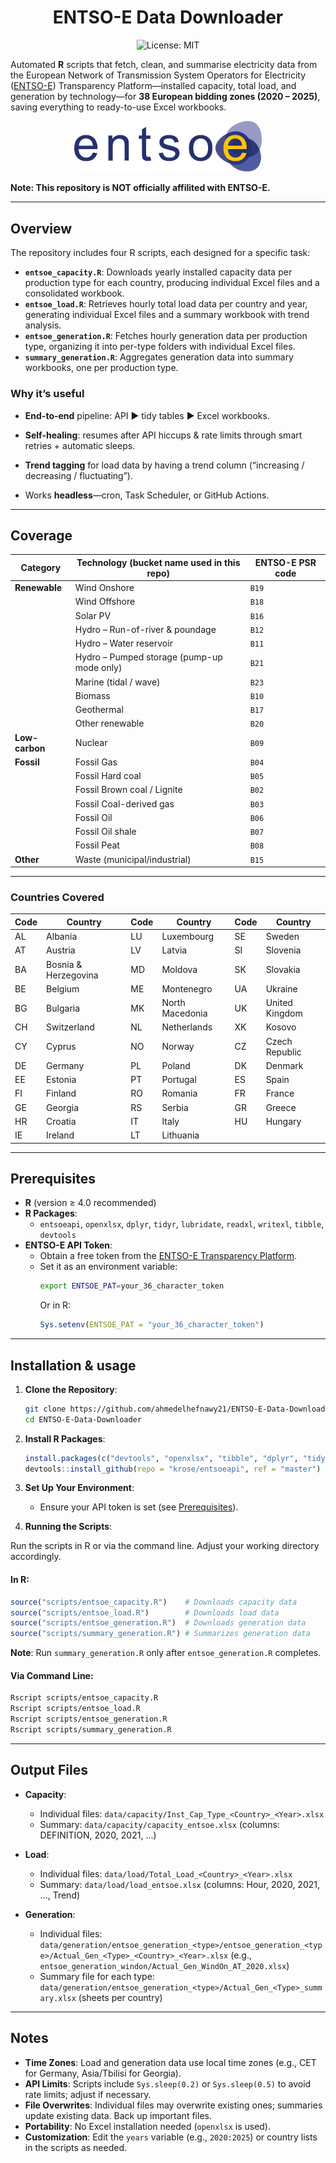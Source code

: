 <h1 align="center">ENTSO-E Data Downloader</h1>

<p align="center">    
  <img src="https://img.shields.io/badge/License-MIT-blue.svg" alt="License: MIT">
</p>

Automated **R** scripts that fetch, clean, and summarise electricity data from the European Network of Transmission System Operators for Electricity ([ENTSO-E](https://www.entsoe.eu/)) Transparency Platform—installed capacity, total load, and generation by technology—for **38 European bidding zones (2020 – 2025)**, saving everything to ready-to-use Excel workbooks.

<p align="center">
  <img src="https://raw.githubusercontent.com/ahmedelhefnawy21/ENTSO-E-Data-Downloader/main/ENTSO-E.svg.png" width="300px" alt="ENTSO-E Logo"><br> 
</p>

**Note: This repository is NOT officially affilited with ENTSO-E.**

---
## Overview

The repository includes four R scripts, each designed for a specific task:

- **`entsoe_capacity.R`**: Downloads yearly installed capacity data per production type for each country, producing individual Excel files and a consolidated workbook.
- **`entsoe_load.R`**: Retrieves hourly total load data per country and year, generating individual Excel files and a summary workbook with trend analysis.
- **`entsoe_generation.R`**: Fetches hourly generation data per production type, organizing it into per-type folders with individual Excel files.
- **`summary_generation.R`**: Aggregates generation data into summary workbooks, one per production type.

### Why it’s useful

- **End-to-end** pipeline: API ▶ tidy tables ▶ Excel workbooks.

- **Self-healing**: resumes after API hiccups & rate limits through smart retries + automatic sleeps.

- **Trend tagging** for load data by having a trend column (“increasing / decreasing / fluctuating”).

- Works **headless**—cron, Task Scheduler, or GitHub Actions.

---
## Coverage

| Category | Technology (bucket name used in this repo) | ENTSO-E PSR code |
|----------|--------------------------------------------|------------------|
| **Renewable** | Wind Onshore | `B19` |
| | Wind Offshore | `B18` |
| | Solar PV | `B16` |
| | Hydro – Run-of-river & poundage | `B12` |
| | Hydro – Water reservoir | `B11` |
| | Hydro – Pumped storage (pump-up mode only) | `B21` |
| | Marine (tidal / wave) | `B23` |
| | Biomass | `B10` |
| | Geothermal | `B17` |
| | Other renewable | `B20` |
| **Low-carbon** | Nuclear | `B09` |
| **Fossil** | Fossil Gas | `B04` |
| | Fossil Hard coal | `B05` |
| | Fossil Brown coal / Lignite | `B02` |
| | Fossil Coal-derived gas | `B03` |
| | Fossil Oil | `B06` |
| | Fossil Oil shale | `B07` |
| | Fossil Peat | `B08` |
| **Other** | Waste (municipal/industrial) | `B15` |

---

### Countries Covered

| Code | Country       | Code | Country       | Code | Country       |
|------|---------------|------|---------------|------|---------------|
| AL   | Albania       | LU   | Luxembourg    | SE   | Sweden        |
| AT   | Austria       | LV   | Latvia        | SI   | Slovenia      |
| BA   | Bosnia & Herzegovina | MD   | Moldova        | SK   | Slovakia      |
| BE   | Belgium       | ME   | Montenegro    | UA   | Ukraine       |
| BG   | Bulgaria      | MK   | North Macedonia | UK   | United Kingdom |
| CH   | Switzerland   | NL   | Netherlands   | XK   | Kosovo        |
| CY   | Cyprus        | NO   | Norway        | CZ   | Czech Republic|
| DE   | Germany       | PL   | Poland        | DK   | Denmark       |
| EE   | Estonia       | PT   | Portugal      | ES   | Spain         |
| FI   | Finland       | RO   | Romania       | FR   | France        |
| GE   | Georgia       | RS   | Serbia        | GR   | Greece        |
| HR   | Croatia       | IT   | Italy         | HU   | Hungary       |
| IE   | Ireland       | LT   | Lithuania     |

---

## Prerequisites

- **R** (version ≥ 4.0 recommended)
- **R Packages**:
  - `entsoeapi`, `openxlsx`, `dplyr`, `tidyr`, `lubridate`, `readxl`, `writexl`, `tibble`, `devtools`
- **ENTSO-E API Token**:
  - Obtain a free token from the [ENTSO-E Transparency Platform](https://transparency.entsoe.eu/).
  - Set it as an environment variable:
    ```bash
    export ENTSOE_PAT=your_36_character_token
    ```
    Or in R:
    ```R
    Sys.setenv(ENTSOE_PAT = "your_36_character_token")
    ```
---

## Installation & usage

1. **Clone the Repository**:
   ```bash
   git clone https://github.com/ahmedelhefnawy21/ENTSO-E-Data-Downloader.git
   cd ENTSO-E-Data-Downloader
   ```

2. **Install R Packages**:
   ```R
   install.packages(c("devtools", "openxlsx", "tibble", "dplyr", "tidyr", "lubridate", "readxl", "writexl"))
   devtools::install_github(repo = "krose/entsoeapi", ref = "master")
   ```

3. **Set Up Your Environment**:
   - Ensure your API token is set (see [Prerequisites](#prerequisites)).


4. **Running the Scripts**:

Run the scripts in R or via the command line. Adjust your working directory accordingly.

#### In R:
```R
source("scripts/entsoe_capacity.R")    # Downloads capacity data
source("scripts/entsoe_load.R")        # Downloads load data
source("scripts/entsoe_generation.R")  # Downloads generation data
source("scripts/summary_generation.R") # Summarizes generation data
```

**Note**: Run `summary_generation.R` only after `entsoe_generation.R` completes.

#### Via Command Line:
```bash
Rscript scripts/entsoe_capacity.R
Rscript scripts/entsoe_load.R
Rscript scripts/entsoe_generation.R
Rscript scripts/summary_generation.R
```

---
## Output Files

- **Capacity**:
  - Individual files: `data/capacity/Inst_Cap_Type_<Country>_<Year>.xlsx`
  - Summary: `data/capacity/capacity_entsoe.xlsx` (columns: DEFINITION, 2020, 2021, ...)

- **Load**:
  - Individual files: `data/load/Total_Load_<Country>_<Year>.xlsx`
  - Summary: `data/load/load_entsoe.xlsx` (columns: Hour, 2020, 2021, ..., Trend)

- **Generation**:
  - Individual files: `data/generation/entsoe_generation_<type>/entsoe_generation_<type>/Actual_Gen_<Type>_<Country>_<Year>.xlsx` (e.g., `entsoe_generation_windon/Actual_Gen_WindOn_AT_2020.xlsx`)
  - Summary file for each type: `data/generation/entsoe_generation_<type>/Actual_Gen_<Type>_summary.xlsx` (sheets per country)
---
## Notes

- **Time Zones**: Load and generation data use local time zones (e.g., CET for Germany, Asia/Tbilisi for Georgia).
- **API Limits**: Scripts include `Sys.sleep(0.2)` or `Sys.sleep(0.5)` to avoid rate limits; adjust if necessary.
- **File Overwrites**: Individual files may overwrite existing ones; summaries update existing data. Back up important files.
- **Portability**: No Excel installation needed (`openxlsx` is used).
- **Customization**: Edit the `years` variable (e.g., `2020:2025`) or country lists in the scripts as needed.

